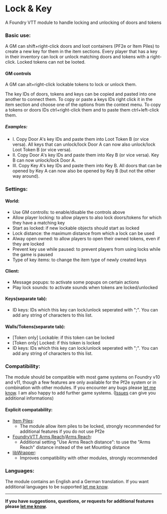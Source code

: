 # Lock & Key

 A Foundry VTT module to handle locking and unlocking of doors and tokens

### Basic use:

A GM can shift+right-click doors and loot containers (PF2e or Item Piles) to create a new key for them in the item sections. Every player that has a key in their inventory can lock or unlock matching doors and tokens with a right-click. Locked tokens can not be looted.

#### GM controls

A GM can alt+right-click lockable tokens to lock or unlock them.

The key IDs of doors, tokens and keys can be copied and pasted into one another to connect them. To copy or paste a keys IDs right click it in the item section and choose one of the options from the context menu. To copy a tokens or doors IDs ctrl+right-click them and to paste them ctrl+left-click them.

##### Examples:

- I. Copy Door A's key IDs and paste them into Loot Token B (or vice versa). All keys that can unlock/lock Door A can now also unlock/lock Loot Token B (or vice versa).
- II. Copy Door A's key IDs and paste them into Key B (or vice versa). Key B can now unlock/lock Door A.
- III. Copy Key A's key IDs and paste them into Key B. All doors that can be opened by Key A can now also be opened by Key B (but not the other way around).


### Settings:

#### World:
- Use GM controlls: to enable/disable the controls above
- Allow player locking: to allow players to also lock doors/tokens for which they have a matching key
- Start as locked: if new lockable objects should start as locked
- Lock distance: the maximum distance from which a lock can be used
- Alway open owned: to allow players to open their owned tokens, even if they are locked
- Prevent key use while paused: to prevent players from using locks while the game is paused
- Type of key items: to change the item type of newly created keys
#### Client:
- Message popups: to activate some popups on certain actions
- Play lock sounds: to activate sounds when tokens are locked/unlocked
#### Keys(separate tab):
- ID keys: IDs which this key can lock/unlock seperated with ";". You can add any string of characters to this list.
#### Walls/Tokens(separate tab):
- [Token only] Lockable: if this token can be locked
- [Token only] Locked: if this token is locked
- ID keys: IDs which this key can lock/unlock seperated with ";". You can add any string of characters to this list.

### Compatibility:

The module should be compatible with most game systems on Foundry v10 and v11, though a few features are only available for the Pf2e system or in combination with other modules. If you encounter any bugs please [let me know](https://github.com/Saibot393/LocknKey/issues). I am also happy to add further game systems. ([Issues](https://github.com/Saibot393/LocknKey/blob/main/ISSUES.md) can give you additional informations)

#### Explicit compatability:
- [Item Piles](https://foundryvtt.com/packages/item-piles):
  - The module allow item piles to be locked, strongly recommended for additional features if you do not use Pf2e
- [FoundryVTT Arms Reach](https://foundryvtt.com/packages/foundryvtt-arms-reach)/[Arms Reach](https://foundryvtt.com/packages/arms-reach):
  - Additional setting "Use Arms Reach distance": to use the "Arms Reach" distance instead of the set Mounting distance
- [libWrapper](https://foundryvtt.com/packages/lib-wrapper/):
  - Improves compatibility with other modules, strongly recommended

### Languages:

The module contains an English and a German translation. If you want additional languages to be supported [let me know](https://github.com/Saibot393/Rideable/issues).

---

**If you have suggestions, questions, or requests for additional features please [let me know](https://github.com/Saibot393/Rideable/issues).**
